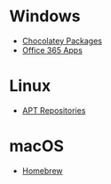 # Windows

- [Chocolatey Packages](./windows/chocolatey)
- [Office 365 Apps](./windows/microsoft/office)

# Linux

- [APT Repositories](./linux)

# macOS

- [Homebrew](./macos/README.md)